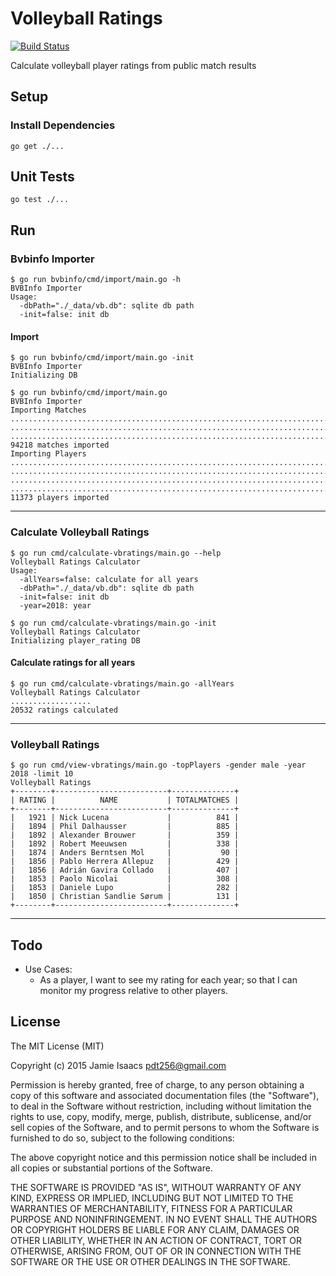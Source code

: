 Volleyball Ratings
========================
[![Build Status](https://travis-ci.org/pdt256/vbratings.svg?branch=master)](https://travis-ci.org/pdt256/vbratings)

Calculate volleyball player ratings from public match results

## Setup

### Install Dependencies

```
go get ./...
```

## Unit Tests

```
go test ./...
```

## Run

### Bvbinfo Importer

```
$ go run bvbinfo/cmd/import/main.go -h
BVBInfo Importer
Usage:
  -dbPath="./_data/vb.db": sqlite db path
  -init=false: init db
```

#### Import

```
$ go run bvbinfo/cmd/import/main.go -init
BVBInfo Importer
Initializing DB
```

```
$ go run bvbinfo/cmd/import/main.go
BVBInfo Importer
Importing Matches
...............................................................................
...............................................................................
...............................................................................
94218 matches imported
Importing Players
...............................................................................
...............................................................................
...............................................................................
...............................................................................
11373 players imported
```

---

### Calculate Volleyball Ratings

```
$ go run cmd/calculate-vbratings/main.go --help
Volleyball Ratings Calculator
Usage:
  -allYears=false: calculate for all years
  -dbPath="./_data/vb.db": sqlite db path
  -init=false: init db
  -year=2018: year
```

```
$ go run cmd/calculate-vbratings/main.go -init
Volleyball Ratings Calculator
Initializing player_rating DB
```

#### Calculate ratings for all years

```
$ go run cmd/calculate-vbratings/main.go -allYears
Volleyball Ratings Calculator
..................
20532 ratings calculated
```

---

### Volleyball Ratings

```
$ go run cmd/view-vbratings/main.go -topPlayers -gender male -year 2018 -limit 10
Volleyball Ratings
+--------+-------------------------+--------------+
| RATING |          NAME           | TOTALMATCHES |
+--------+-------------------------+--------------+
|   1921 | Nick Lucena             |          841 |
|   1894 | Phil Dalhausser         |          885 |
|   1892 | Alexander Brouwer       |          359 |
|   1892 | Robert Meeuwsen         |          338 |
|   1874 | Anders Berntsen Mol     |           90 |
|   1856 | Pablo Herrera Allepuz   |          429 |
|   1856 | Adrián Gavira Collado   |          407 |
|   1853 | Paolo Nicolai           |          308 |
|   1853 | Daniele Lupo            |          282 |
|   1850 | Christian Sandlie Sørum |          131 |
+--------+-------------------------+--------------+
```

---

## Todo

* Use Cases:
  - As a player, I want to see my rating for each year; so that I can monitor
    my progress relative to other players.

## License

The MIT License (MIT)

Copyright (c) 2015 Jamie Isaacs <pdt256@gmail.com>

Permission is hereby granted, free of charge, to any person obtaining a copy
of this software and associated documentation files (the "Software"), to deal
in the Software without restriction, including without limitation the rights
to use, copy, modify, merge, publish, distribute, sublicense, and/or sell
copies of the Software, and to permit persons to whom the Software is
furnished to do so, subject to the following conditions:

The above copyright notice and this permission notice shall be included in
all copies or substantial portions of the Software.

THE SOFTWARE IS PROVIDED "AS IS", WITHOUT WARRANTY OF ANY KIND, EXPRESS OR
IMPLIED, INCLUDING BUT NOT LIMITED TO THE WARRANTIES OF MERCHANTABILITY,
FITNESS FOR A PARTICULAR PURPOSE AND NONINFRINGEMENT. IN NO EVENT SHALL THE
AUTHORS OR COPYRIGHT HOLDERS BE LIABLE FOR ANY CLAIM, DAMAGES OR OTHER
LIABILITY, WHETHER IN AN ACTION OF CONTRACT, TORT OR OTHERWISE, ARISING FROM,
OUT OF OR IN CONNECTION WITH THE SOFTWARE OR THE USE OR OTHER DEALINGS IN
THE SOFTWARE.
